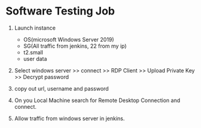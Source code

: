 # Software Testing Job

1. Launch instance

   - OS(microsoft Windows Server 2019)
   - SG(All traffic from jenkins, 22 from my ip)
   - t2.small
   - user data

2. Select windows server >> connect >> RDP Client >> Upload Private Key >> Decrypt password

3. copy out url, username and password

4. On you Local Machine search for Remote Desktop Connection and connect.

5. Allow traffic from windows server in jenkins.
